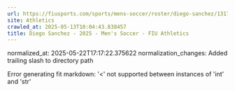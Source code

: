 ```yaml
---
url: https://fiusports.com/sports/mens-soccer/roster/diego-sanchez/13177/
site: Athletics
crawled_at: 2025-05-13T10:04:43.838457
title: Diego Sanchez - 2025 - Men's Soccer - FIU Athletics
---
```

normalized_at: 2025-05-22T17:17:22.375622
normalization_changes: Added trailing slash to directory path

Error generating fit markdown: '<' not supported between instances of 'int' and 'str'